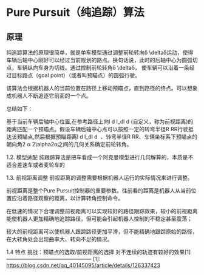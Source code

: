 # Pure Pursuit（纯追踪）算法

## 原理

纯追踪算法的原理很简单，就是单车模型通过调整前轮转向δ \deltaδ运动，使得车辆后轴中心刚好可以经过当前规划的路点。换句话说，此时的后轴中心为圆弧切点，车辆纵向车身为切线。通过控制前轮转角δ \deltaδ， 使车辆可以沿着一条经过目标路点（goal point）（或者叫预瞄点）的圆弧行驶。

该算法会根据机器人的当前位置在路径上移动预瞄点，直到路径的终点。可以想象成机器人不断追逐它前面的一个点。

总结如下：

基于当前车辆后轴中心位置,在参考路径上向l d l_dl
d
​
  (自定义，称为前视距离)的距离匹配一个预瞄点。假设车辆后轴中心点可以按照一定的转弯半径R RR行驶抵达该预瞄点,然后根据预瞄距离l d l_dl
d
​
 、转弯半径R RR、车辆坐标系下预瞄点的朝向角2 α 2\alpha2α之间的几何关系确定前轮转角。

1.2. 模型适配
纯跟踪算法是把车看成一个阿克曼模型进行几何解算的，本质是不适合差速车或者麦轮车的

1.3. 前视距离调整
前视距离的调整需要根据机器人运行的实际情况来进行调整。

前视距离是整个Pure Pursuit控制器的重要参数。往前看的距离是机器人从当前位置应沿着路径观察的距离，以计算转角控制命令。

在低速的情况下合理调整前视距离可以实现较好的路径跟踪效果，较小的前视距离能使机器人更加精确地追踪路径，但可能会引起机器人控制的不稳定甚至震荡；

较大的前视距离可以使机器人跟踪路径更加平滑，但不能精确地跟踪原始的路径，在大转角处会出现曲率大、转向不足的情况。

1.4 特点
挑战：预瞄点的选取/前视距离的选择
对不连续的轨迹有较好的效果[1]
————————————————
[1]: https://blog.csdn.net/qq_40145095/article/details/126337423

